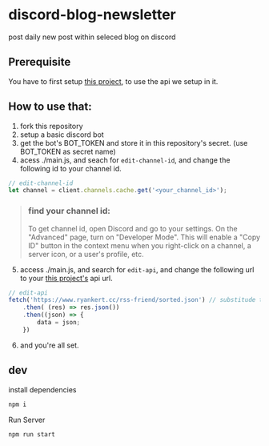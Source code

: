 # discord-blog-newsletter
post daily new post within seleced blog on discord

## Prerequisite

You have to first setup [this project](https://github.com/ryankert01/rss-friend), to use the api we setup in it.

## How to use that:

1. fork this repository
2. setup a basic discord bot
3. get the bot's BOT_TOKEN and store it in this repository's secret. (use BOT_TOKEN as secret name)
4. acess ./main.js, and seach for `edit-channel-id`, and change the following id to your channel id.

```js
// edit-channel-id
let channel = client.channels.cache.get('<your_channel_id>');
```

> ### find your channel id:
> To get channel id, open Discord and go to your settings. On the "Advanced" page, turn on "Developer Mode". This will enable a "Copy ID" button in the context menu when you right-click on a channel, a server icon, or a user's profile, etc.

5. access ./main.js, and search for `edit-api`, and change the following url to your [this project's](https://github.com/ryankert01/rss-friend) api url.

```js
// edit-api
fetch('https://www.ryankert.cc/rss-friend/sorted.json') // substitude that to your url.
    .then( (res) => res.json())
    .then((json) => {
        data = json;
    })
```

6. and you're all set.

## dev

install dependencies

```sh
npm i
```

Run Server

```sh
npm run start
```
